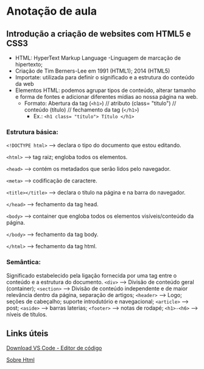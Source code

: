# Anotação de aula
## Introdução a criação de websites com HTML5 e CSS3

 - HTML: HyperText Markup Language -Linguagem de marcação de hipertexto; 
 - Criação de Tim Berners-Lee em 1991 (HTML1); 2014 (HTML5)
 - Importate: utilizada para definir o significado e a estrutura do conteúdo da web
 - Elementos HTML: podemos agrupar tipos de conteúdo, alterar tamanho e forma de fontes e adicionar diferentes mídias ao nossa página na web.
 	- Formato: Abertura da tag (`<h1>`) // atributo (class= "titulo") // conteúdo (título) // fechamento da tag (`</h1>`)
		- Ex.: ```<h1 class= "título"> Título </h1>```

 ### Estrutura básica:
```<!DOCTYPE html>``` --> declara o tipo do documento que estou editando. 

```<html>``` --> tag raiz; engloba todos os elementos.

```<head>``` --> contém os metadados que serão lidos pelo navegador. 

```<meta>``` --> codificação de caractere. 
	
```<title></title>``` --> declara o título na página e na barra do navegador. 
	
```</head>``` --> fechamento da tag head.

```<body>``` --> container que engloba todos os elementos visíveis/conteúdo da página.

```</body>``` --> fechamento da tag body. 

```</html>``` --> fechamento da tag html.

### Semântica:
Significado estabelecido pela ligação fornecida por uma tag entre o conteúdo e a estrutura do documento. 
```<div>``` --> Divisão de conteúdo geral (container);
```<section>``` --> Divisão de conteúdo independente e de maior relevância dentro da página, separação de artigos;
```<header>``` --> Logo; seções de cabeçalho; suporte introdutório e navegacional; 
```<article>``` --> post;
```<aside>``` --> barras laterias;
```<footer>``` --> notas de rodapé;
```<h1>-<h6>``` --> níveis de títulos.
 

## Links úteis
[Download VS Code - Editor de código](https://code.visualstudio.com/download)
	
[Sobre Html](https://www.w3schools.com/html/html_intro.asp)
